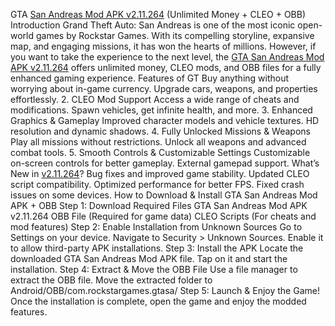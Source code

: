 GTA [San Andreas Mod APK v2.11.264](https://gtasanandreas.org/) (Unlimited Money + CLEO + OBB)
Introduction
Grand Theft Auto: San Andreas is one of the most iconic open-world games by Rockstar Games. With its compelling storyline, expansive map, and engaging missions, it has won the hearts of millions. However, if you want to take the experience to the next level, the [GTA San Andreas Mod APK v2.11.264](https://gtasanandreas.org/) offers unlimited money, CLEO mods, and OBB files for a fully enhanced gaming experience.
 Features of GT
Buy anything without worrying about in-game currency.
Upgrade cars, weapons, and properties effortlessly.
2. CLEO Mod Support
Access a wide range of cheats and modifications.
Spawn vehicles, get infinite health, and more.
3. Enhanced Graphics & Gameplay
Improved character models and vehicle textures.
HD resolution and dynamic shadows.
4. Fully Unlocked Missions & Weapons
Play all missions without restrictions.
Unlock all weapons and advanced combat tools.
5. Smooth Controls & Customizable Settings
Customizable on-screen controls for better gameplay.
External gamepad support.
What’s New in [v2.11.264](https://gtasanandreas.org/)?
Bug fixes and improved game stability.
Updated CLEO script compatibility.
Optimized performance for better FPS.
Fixed crash issues on some devices.
How to Download & Install GTA San Andreas Mod APK + OBB
Step 1: Download Required Files
GTA San Andreas Mod APK v2.11.264
OBB File (Required for game data)
CLEO Scripts (For cheats and mod features)
Step 2: Enable Installation from Unknown Sources
Go to Settings on your device.
Navigate to Security > Unknown Sources.
Enable it to allow third-party APK installations.
Step 3: Install the APK
Locate the downloaded GTA San Andreas Mod APK file.
Tap on it and start the installation.
Step 4: Extract & Move the OBB File
Use a file manager to extract the OBB file.
Move the extracted folder to Android/OBB/com.rockstargames.gtasa/
Step 5: Launch & Enjoy the Game!
Once the installation is complete, open the game and enjoy the modded features.
